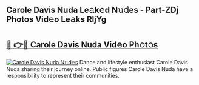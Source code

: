 ## Carole Davis Nuda Le𝚊k𝚎d N𝚞𝚍es - Part-ZDj Photos Vid𝚎o Le𝚊ks RljYg

# <h2><a href="http://fbb9t4.evod.top/?m=Carole+Davis+Nuda">🔗 👉🔴 Carole Davis Nuda Vid𝚎o Ph𝚘t𝚘s</a></h2>

[![Carole Davis Nuda N𝚞d𝚎s](https://i.imgur.com/8V9OHl7.gif)](http://fbb9t4.evod.top/?m=Carole+Davis+Nuda)
Dance and lifestyle enthusiast Carole Davis Nuda sharing their journey online. Public figures Carole Davis Nuda have a responsibility to represent their communities. 
